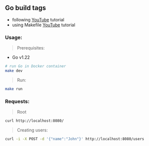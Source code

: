 ## Go build tags
- following [YouTube](https://www.youtube.com/watch?v=eqvDSkuBihs) tutorial
- using Makefile [YouTube](https://www.youtube.com/watch?v=XlobWOgcK7Y) tutorial


### Usage:
> Prerequisites:
- Go v1.22
```bash
# run Go in Docker container
make dev
```

> Run:
```bash
make run
```

### Requests:
> Root
```bash
curl http://localhost:8080/
```

> Creating users:
```bash
curl -i -X POST -d '{"name":"John"}' http://localhost:8080/users
```